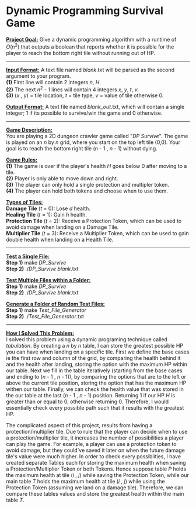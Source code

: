 # Dynamic Programming Survival Game

<ins>**Project Goal:**</ins> Give a dynamic programming algorithm with a runtime of _O_(_n_<sup>2</sup>) that outputs a boolean that reports whether it is possible for the player to reach the bottom right tile without running out of HP. <br />

 ---


<ins>**Input Format:**</ins> A text file named _blank_.txt will be parsed as the second argument to your program. <br />
**(1)** First line will contain 2 integers _n_, _H_.                                     <br />
**(2)** The next _n_<sup>2</sup> - 1 lines will contain 4 integers _x_, _y_, _t_, _v_.               <br />
**(3)** (_x_ , _y_) = tile location, _t_ = tile type, _v_ = value of tile otherwise 0.   <br /> 

<ins>**Output Format:**</ins> A text file named _blank_out_.txt, which will contain a single integer; 1 if its possible to survive/win the game and 0 otherwise.        <br />

 ---


<ins>**Game Description:** </ins> <br />
You are playing a 2D dungeon crawler game called "_DP Survive_". The game is played on an _n_ by _n_ grid, where you start on the top left tile (0,0). Your goal is to reach the bottom right tile (_n_ - 1 , _n_ - 1) without dying. <br />

<ins>**Game Rules:** </ins> <br />
**(1)** The game is over if the player's health _H_ goes below 0 after moving to a tile. <br />
**(2)** Player is only able to move down and right. <br />
**(3)** The player can only hold a single protection and multipler token. <br />
**(4)** The player can hold both tokens and choose when to use them. <br />

<ins>**Types of Tiles:** </ins>  <br />
**Damage Tile** (_t_ = 0): Lose _d_ health.  <br />
**Healing Tile** (_t_ = 1): Gain _h_ health. <br />
**Protection Tile** (_t_ = 2): Receive a Protection Token, which can be used to avoid damage when landing on a Damage Tile.        <br />
**Multiplier Tile** (_t_ = 3): Receive a Multiplier Token, which can be used to gain double health when landing on a Health Tile.  <br />

 ---

<ins>**Test a Single File:** </ins>                     <br />
**Step 1)** make _DP_Survive_                           <br />
**Step 2)** ./_DP_Survive_ _blank_.txt                  <br />

<ins>**Test Multiple Files within a Folder:** </ins>    <br />
**Step 1)** make _DP_Survive_                           <br />
**Step 2)** ./_DP_Survive_ _blank_.txt                  <br />

<ins>**Generate a Folder of Random Test Files:** </ins> <br />
**Step 1)** make _Test_File_Generator_                  <br />
**Step 2)** ./_Test_File_Generator_.txt                 <br />

 ---

<ins>**How I Solved This Problem:** </ins>   <br />
I solved this problem using a dynamic programing technique called _tabulation_. By creating a _n_ by _n_ table, I can store the greatest possible HP you can have when landing on a specific tile. First we define the base cases ie the first row and column of the grid, by comparing the health behind it and the health after landing, storing the option with the maximum HP within our table. Next we fill in the table iteratively (starting from the base cases and ending to (_n_ - 1 , _n_ - 1)), by comparing the options that are to the left or above the current tile position, storing the option that has the maximum HP withen our table. Finally, we can check the health value that was stored in the our table at the last (_n_ - 1 , _n_ - 1) position. Returning 1 if our HP _H_ is greater than or equal to 0, otherwise returning 0. Therefore, I would essentially check every possible path such that it results with the greatest HP. 

The complicated aspect of this project, results from having a protection/multiplier tile. Due to rule that the player can decide when to use a protection/multiplier tile, it increases the number of possibilities a player can play the game. For example, a player can use a protection token to avoid damage, but they could've saved it later on when the future damage tile's value were much higher. In order to check every possiblities, I have created separate Tables each for storing the maximum health when saving a Protection/Multiplier Token or both Tokens. Hence suppose table _P_ holds the maximum health at tile (_i_ , _j_) while saving the Protection Token, while our main table _T_ holds the maximum health at tile (_i_ , _j_) while using the Protection Token (assuming we land on a damage tile). Therefore, we can compare these tables values and store the greatest health within the main table _T_. 

